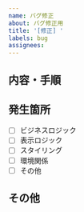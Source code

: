 ```yaml
---
name: バグ修正
about: バグ修正用
title: '[修正] '
labels: bug
assignees:
---
```


## 内容・手順
<!--  -->

## 発生箇所

- [ ] ビジネスロジック
- [ ] 表示ロジック
- [ ] スタイリング
- [ ] 環境関係
- [ ] その他

## その他
<!--  -->
